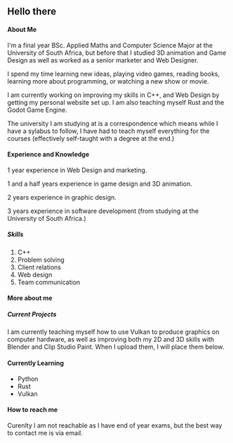 ## Hello there

#### About Me
I'm a final year BSc. Applied Maths and Computer Science Major at the University of South Africa, but before that I studied 3D animation and Game Design as well as worked as a senior marketer and Web Designer.

I spend my time learning new ideas, playing video games, reading books, learning more about programming, or watching a new show or movie.

I am currently working on improving my skills in C++, and Web Design by getting my personal website set up. I am also teaching myself Rust and the Godot Game Engine.

The university I am studying at is a correspondence which means while I have a sylabus to follow, I have had to teach myself everything for the courses (effectively self-taught with a degree at the end.)

#### Experience and Knowledge
1 year experience in Web Design and marketing.

1 and a half years experience in game design and 3D animation.

2 years experience in graphic design.

3 years experience in software development (from studying at the University of South Africa.)

##### Skills
1. C++
2. Problem solving
3. Client relations
4. Web design
5. Team communication


#### More about me

##### Current Projects
I am currently teaching myself how to use Vulkan to produce graphics on computer hardware, as well as improving both my 2D and 3D skills with Blender and Clip Studio Paint.
When I upload them, I will place them below.

#### Currently Learning
- Python
- Rust
- Vulkan

#### How to reach me
Curenlty I am not reachable as I have end of year exams, but the best way to contact me is via email.
